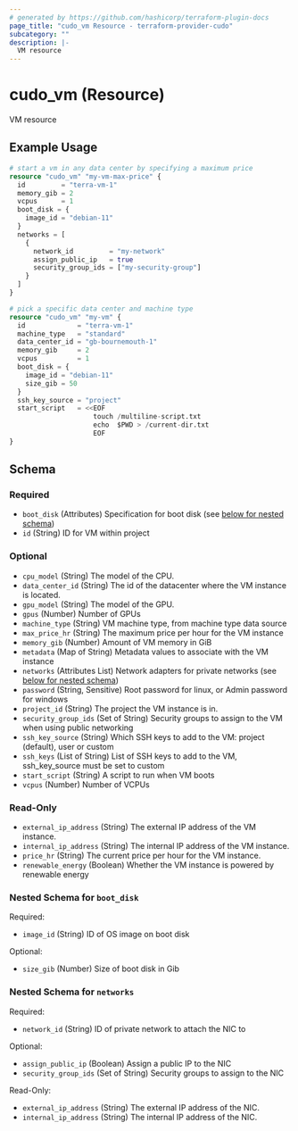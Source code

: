 ```yaml
---
# generated by https://github.com/hashicorp/terraform-plugin-docs
page_title: "cudo_vm Resource - terraform-provider-cudo"
subcategory: ""
description: |-
  VM resource
---
```


# cudo_vm (Resource)

VM resource

## Example Usage

```terraform
# start a vm in any data center by specifying a maximum price
resource "cudo_vm" "my-vm-max-price" {
  id         = "terra-vm-1"
  memory_gib = 2
  vcpus      = 1
  boot_disk = {
    image_id = "debian-11"
  }
  networks = [
    {
      network_id         = "my-network"
      assign_public_ip   = true
      security_group_ids = ["my-security-group"]
    }
  ]
}

# pick a specific data center and machine type
resource "cudo_vm" "my-vm" {
  id             = "terra-vm-1"
  machine_type   = "standard"
  data_center_id = "gb-bournemouth-1"
  memory_gib     = 2
  vcpus          = 1
  boot_disk = {
    image_id = "debian-11"
    size_gib = 50
  }
  ssh_key_source = "project"
  start_script   = <<EOF
                     touch /multiline-script.txt
                     echo  $PWD > /current-dir.txt
                     EOF
}
```

<!-- schema generated by tfplugindocs -->
## Schema

### Required

- `boot_disk` (Attributes) Specification for boot disk (see [below for nested schema](#nestedatt--boot_disk))
- `id` (String) ID for VM within project

### Optional

- `cpu_model` (String) The model of the CPU.
- `data_center_id` (String) The id of the datacenter where the VM instance is located.
- `gpu_model` (String) The model of the GPU.
- `gpus` (Number) Number of GPUs
- `machine_type` (String) VM machine type, from machine type data source
- `max_price_hr` (String) The maximum price per hour for the VM instance
- `memory_gib` (Number) Amount of VM memory in GiB
- `metadata` (Map of String) Metadata values to associate with the VM instance
- `networks` (Attributes List) Network adapters for private networks (see [below for nested schema](#nestedatt--networks))
- `password` (String, Sensitive) Root password for linux, or Admin password for windows
- `project_id` (String) The project the VM instance is in.
- `security_group_ids` (Set of String) Security groups to assign to the VM when using public networking
- `ssh_key_source` (String) Which SSH keys to add to the VM: project (default), user or custom
- `ssh_keys` (List of String) List of SSH keys to add to the VM, ssh_key_source must be set to custom
- `start_script` (String) A script to run when VM boots
- `vcpus` (Number) Number of VCPUs

### Read-Only

- `external_ip_address` (String) The external IP address of the VM instance.
- `internal_ip_address` (String) The internal IP address of the VM instance.
- `price_hr` (String) The current price per hour for the VM instance.
- `renewable_energy` (Boolean) Whether the VM instance is powered by renewable energy

<a id="nestedatt--boot_disk"></a>
### Nested Schema for `boot_disk`

Required:

- `image_id` (String) ID of OS image on boot disk

Optional:

- `size_gib` (Number) Size of boot disk in Gib


<a id="nestedatt--networks"></a>
### Nested Schema for `networks`

Required:

- `network_id` (String) ID of private network to attach the NIC to

Optional:

- `assign_public_ip` (Boolean) Assign a public IP to the NIC
- `security_group_ids` (Set of String) Security groups to assign to the NIC

Read-Only:

- `external_ip_address` (String) The external IP address of the NIC.
- `internal_ip_address` (String) The internal IP address of the NIC.
